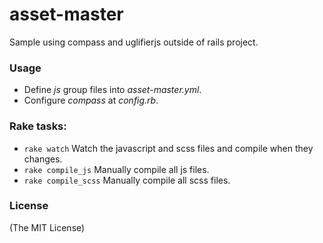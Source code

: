 asset-master
============

Sample using compass and uglifierjs outside of rails project.

### Usage

- Define *js* group files into *asset-master.yml*.
- Configure *compass* at *config.rb*.

### Rake tasks:

+ `rake watch`
Watch the javascript and scss files and compile when they changes.
+ `rake compile_js`
Manually compile all js files.
+ `rake compile_scss`
Manually compile all scss files.

### License
(The MIT License)